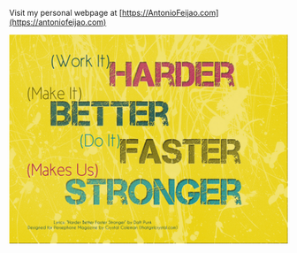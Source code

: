 Visit my personal webpage at [https://AntonioFeijao.com](https://antoniofeijao.com)

![harder_better_faster_stronger](/harder_better_faster_stronger.jpg)
